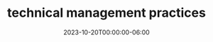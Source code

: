 ---
title: technical management practices
date: 2023-10-20T00:00:00-06:00
draft: false
weight: 1
---